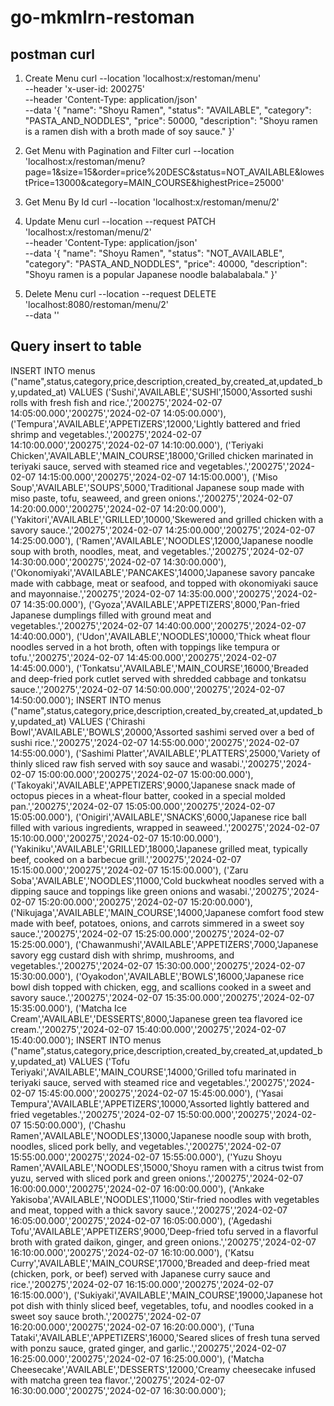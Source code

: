 # go-mkmlrn-restoman

## postman curl
1. Create Menu
curl --location 'localhost:x/restoman/menu' \
--header 'x-user-id: 200275' \
--header 'Content-Type: application/json' \
--data '{
"name": "Shoyu Ramen",
"status": "AVAILABLE",
"category": "PASTA_AND_NODDLES",
"price": 50000,
"description": "Shoyu ramen is a ramen dish with a broth made of soy sauce."
}'

2. Get Menu with Pagination and Filter
curl --location 'localhost:x/restoman/menu?page=1&size=15&order=price%20DESC&status=NOT_AVAILABLE&lowestPrice=13000&category=MAIN_COURSE&highestPrice=25000'

3. Get Menu By Id
   curl --location 'localhost:x/restoman/menu/2'

4. Update Menu
   curl --location --request PATCH 'localhost:x/restoman/menu/2' \
   --header 'Content-Type: application/json' \
   --data '{
   "name": "Shoyu Ramen",
   "status": "NOT_AVAILABLE",
   "category": "PASTA_AND_NODDLES",
   "price": 40000,
   "description": "Shoyu ramen is a popular Japanese noodle balabalabala."
   }'

5. Delete Menu
   curl --location --request DELETE 'localhost:8080/restoman/menu/2' \
   --data ''

## Query insert to table
INSERT INTO menus ("name",status,category,price,description,created_by,created_at,updated_by,updated_at) VALUES
('Sushi','AVAILABLE','SUSHI',15000,'Assorted sushi rolls with fresh fish and rice.','200275','2024-02-07 14:05:00.000','200275','2024-02-07 14:05:00.000'),
('Tempura','AVAILABLE','APPETIZERS',12000,'Lightly battered and fried shrimp and vegetables.','200275','2024-02-07 14:10:00.000','200275','2024-02-07 14:10:00.000'),
('Teriyaki Chicken','AVAILABLE','MAIN_COURSE',18000,'Grilled chicken marinated in teriyaki sauce, served with steamed rice and vegetables.','200275','2024-02-07 14:15:00.000','200275','2024-02-07 14:15:00.000'),
('Miso Soup','AVAILABLE','SOUPS',5000,'Traditional Japanese soup made with miso paste, tofu, seaweed, and green onions.','200275','2024-02-07 14:20:00.000','200275','2024-02-07 14:20:00.000'),
('Yakitori','AVAILABLE','GRILLED',10000,'Skewered and grilled chicken with a savory sauce.','200275','2024-02-07 14:25:00.000','200275','2024-02-07 14:25:00.000'),
('Ramen','AVAILABLE','NOODLES',12000,'Japanese noodle soup with broth, noodles, meat, and vegetables.','200275','2024-02-07 14:30:00.000','200275','2024-02-07 14:30:00.000'),
('Okonomiyaki','AVAILABLE','PANCAKES',14000,'Japanese savory pancake made with cabbage, meat or seafood, and topped with okonomiyaki sauce and mayonnaise.','200275','2024-02-07 14:35:00.000','200275','2024-02-07 14:35:00.000'),
('Gyoza','AVAILABLE','APPETIZERS',8000,'Pan-fried Japanese dumplings filled with ground meat and vegetables.','200275','2024-02-07 14:40:00.000','200275','2024-02-07 14:40:00.000'),
('Udon','AVAILABLE','NOODLES',10000,'Thick wheat flour noodles served in a hot broth, often with toppings like tempura or tofu.','200275','2024-02-07 14:45:00.000','200275','2024-02-07 14:45:00.000'),
('Tonkatsu','AVAILABLE','MAIN_COURSE',16000,'Breaded and deep-fried pork cutlet served with shredded cabbage and tonkatsu sauce.','200275','2024-02-07 14:50:00.000','200275','2024-02-07 14:50:00.000');
INSERT INTO menus ("name",status,category,price,description,created_by,created_at,updated_by,updated_at) VALUES
('Chirashi Bowl','AVAILABLE','BOWLS',20000,'Assorted sashimi served over a bed of sushi rice.','200275','2024-02-07 14:55:00.000','200275','2024-02-07 14:55:00.000'),
('Sashimi Platter','AVAILABLE','PLATTERS',25000,'Variety of thinly sliced raw fish served with soy sauce and wasabi.','200275','2024-02-07 15:00:00.000','200275','2024-02-07 15:00:00.000'),
('Takoyaki','AVAILABLE','APPETIZERS',9000,'Japanese snack made of octopus pieces in a wheat-flour batter, cooked in a special molded pan.','200275','2024-02-07 15:05:00.000','200275','2024-02-07 15:05:00.000'),
('Onigiri','AVAILABLE','SNACKS',6000,'Japanese rice ball filled with various ingredients, wrapped in seaweed.','200275','2024-02-07 15:10:00.000','200275','2024-02-07 15:10:00.000'),
('Yakiniku','AVAILABLE','GRILLED',18000,'Japanese grilled meat, typically beef, cooked on a barbecue grill.','200275','2024-02-07 15:15:00.000','200275','2024-02-07 15:15:00.000'),
('Zaru Soba','AVAILABLE','NOODLES',11000,'Cold buckwheat noodles served with a dipping sauce and toppings like green onions and wasabi.','200275','2024-02-07 15:20:00.000','200275','2024-02-07 15:20:00.000'),
('Nikujaga','AVAILABLE','MAIN_COURSE',14000,'Japanese comfort food stew made with beef, potatoes, onions, and carrots simmered in a sweet soy sauce.','200275','2024-02-07 15:25:00.000','200275','2024-02-07 15:25:00.000'),
('Chawanmushi','AVAILABLE','APPETIZERS',7000,'Japanese savory egg custard dish with shrimp, mushrooms, and vegetables.','200275','2024-02-07 15:30:00.000','200275','2024-02-07 15:30:00.000'),
('Oyakodon','AVAILABLE','BOWLS',16000,'Japanese rice bowl dish topped with chicken, egg, and scallions cooked in a sweet and savory sauce.','200275','2024-02-07 15:35:00.000','200275','2024-02-07 15:35:00.000'),
('Matcha Ice Cream','AVAILABLE','DESSERTS',8000,'Japanese green tea flavored ice cream.','200275','2024-02-07 15:40:00.000','200275','2024-02-07 15:40:00.000');
INSERT INTO menus ("name",status,category,price,description,created_by,created_at,updated_by,updated_at) VALUES
('Tofu Teriyaki','AVAILABLE','MAIN_COURSE',14000,'Grilled tofu marinated in teriyaki sauce, served with steamed rice and vegetables.','200275','2024-02-07 15:45:00.000','200275','2024-02-07 15:45:00.000'),
('Yasai Tempura','AVAILABLE','APPETIZERS',10000,'Assorted lightly battered and fried vegetables.','200275','2024-02-07 15:50:00.000','200275','2024-02-07 15:50:00.000'),
('Chashu Ramen','AVAILABLE','NOODLES',13000,'Japanese noodle soup with broth, noodles, sliced pork belly, and vegetables.','200275','2024-02-07 15:55:00.000','200275','2024-02-07 15:55:00.000'),
('Yuzu Shoyu Ramen','AVAILABLE','NOODLES',15000,'Shoyu ramen with a citrus twist from yuzu, served with sliced pork and green onions.','200275','2024-02-07 16:00:00.000','200275','2024-02-07 16:00:00.000'),
('Ankake Yakisoba','AVAILABLE','NOODLES',11000,'Stir-fried noodles with vegetables and meat, topped with a thick savory sauce.','200275','2024-02-07 16:05:00.000','200275','2024-02-07 16:05:00.000'),
('Agedashi Tofu','AVAILABLE','APPETIZERS',9000,'Deep-fried tofu served in a flavorful broth with grated daikon, ginger, and green onions.','200275','2024-02-07 16:10:00.000','200275','2024-02-07 16:10:00.000'),
('Katsu Curry','AVAILABLE','MAIN_COURSE',17000,'Breaded and deep-fried meat (chicken, pork, or beef) served with Japanese curry sauce and rice.','200275','2024-02-07 16:15:00.000','200275','2024-02-07 16:15:00.000'),
('Sukiyaki','AVAILABLE','MAIN_COURSE',19000,'Japanese hot pot dish with thinly sliced beef, vegetables, tofu, and noodles cooked in a sweet soy sauce broth.','200275','2024-02-07 16:20:00.000','200275','2024-02-07 16:20:00.000'),
('Tuna Tataki','AVAILABLE','APPETIZERS',16000,'Seared slices of fresh tuna served with ponzu sauce, grated ginger, and garlic.','200275','2024-02-07 16:25:00.000','200275','2024-02-07 16:25:00.000'),
('Matcha Cheesecake','AVAILABLE','DESSERTS',12000,'Creamy cheesecake infused with matcha green tea flavor.','200275','2024-02-07 16:30:00.000','200275','2024-02-07 16:30:00.000');
